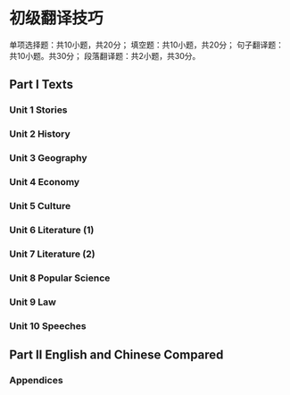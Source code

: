 # 初级翻译技巧

单项选择题：共10小题，共20分；
填空题：共10小题，共20分；
句子翻译题：共10小题。共30分；
段落翻译题：共2小题，共30分。

## Part I Texts
### Unit 1 Stories
### Unit 2 History
### Unit 3 Geography
### Unit 4 Economy
### Unit 5 Culture
### Unit 6 Literature (1)
### Unit 7 Literature (2)
### Unit 8 Popular Science
### Unit 9 Law
### Unit 10 Speeches
## Part II English and Chinese Compared
### Appendices